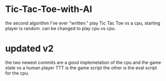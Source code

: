 # Tic-Tac-Toe-with-AI
the second algorithm I've ever "written."
play Tic Tac Toe vs a cpu, starting player is random.
can be changed to play cpu vs cpu.

# updated v2
the two newest commits are a good implemetation of the cpu and the game state vs a human player TTT is the game script the other is the eval script for the cpu.
